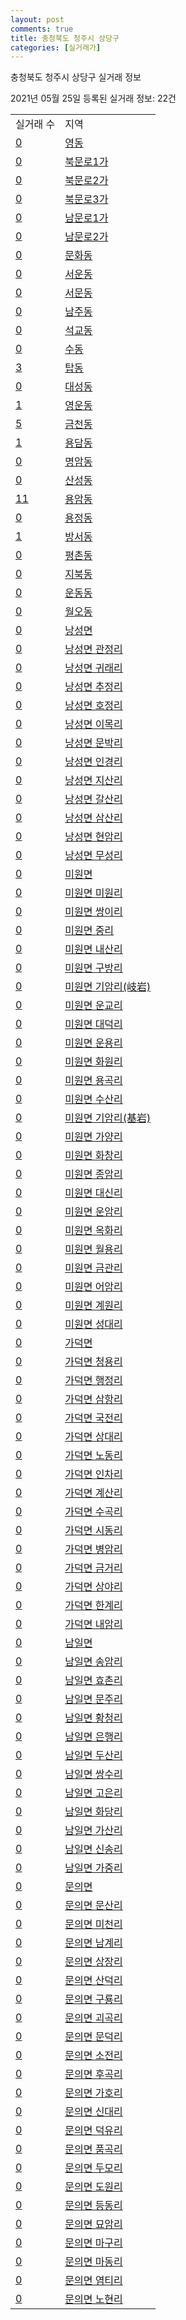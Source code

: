 ```yaml
---
layout: post
comments: true
title: 충청북도 청주시 상당구
categories: [실거래가]
---
```


충청북도 청주시 상당구 실거래 정보

2021년 05월 25일 등록된 실거래 정보: 22건


<table>
  <tr>
    <td>실거래 수</td>
    <td>지역</td>
  </tr>

  
  <tr>
    <td><a href="4311110100.html">0</a></td>
    <td><a href="4311110100.html">영동</a></td>
  </tr>
    

  <tr>
    <td><a href="4311110200.html">0</a></td>
    <td><a href="4311110200.html">북문로1가</a></td>
  </tr>
    

  <tr>
    <td><a href="4311110300.html">0</a></td>
    <td><a href="4311110300.html">북문로2가</a></td>
  </tr>
    

  <tr>
    <td><a href="4311110400.html">0</a></td>
    <td><a href="4311110400.html">북문로3가</a></td>
  </tr>
    

  <tr>
    <td><a href="4311110500.html">0</a></td>
    <td><a href="4311110500.html">남문로1가</a></td>
  </tr>
    

  <tr>
    <td><a href="4311110600.html">0</a></td>
    <td><a href="4311110600.html">남문로2가</a></td>
  </tr>
    

  <tr>
    <td><a href="4311110700.html">0</a></td>
    <td><a href="4311110700.html">문화동</a></td>
  </tr>
    

  <tr>
    <td><a href="4311110800.html">0</a></td>
    <td><a href="4311110800.html">서운동</a></td>
  </tr>
    

  <tr>
    <td><a href="4311110900.html">0</a></td>
    <td><a href="4311110900.html">서문동</a></td>
  </tr>
    

  <tr>
    <td><a href="4311111000.html">0</a></td>
    <td><a href="4311111000.html">남주동</a></td>
  </tr>
    

  <tr>
    <td><a href="4311111100.html">0</a></td>
    <td><a href="4311111100.html">석교동</a></td>
  </tr>
    

  <tr>
    <td><a href="4311111200.html">0</a></td>
    <td><a href="4311111200.html">수동</a></td>
  </tr>
    

  <tr>
    <td><a href="4311111700.html">3</a></td>
    <td><a href="4311111700.html">탑동</a></td>
  </tr>
    

  <tr>
    <td><a href="4311111800.html">0</a></td>
    <td><a href="4311111800.html">대성동</a></td>
  </tr>
    

  <tr>
    <td><a href="4311111900.html">1</a></td>
    <td><a href="4311111900.html">영운동</a></td>
  </tr>
    

  <tr>
    <td><a href="4311112000.html">5</a></td>
    <td><a href="4311112000.html">금천동</a></td>
  </tr>
    

  <tr>
    <td><a href="4311112100.html">1</a></td>
    <td><a href="4311112100.html">용담동</a></td>
  </tr>
    

  <tr>
    <td><a href="4311112200.html">0</a></td>
    <td><a href="4311112200.html">명암동</a></td>
  </tr>
    

  <tr>
    <td><a href="4311112300.html">0</a></td>
    <td><a href="4311112300.html">산성동</a></td>
  </tr>
    

  <tr>
    <td><a href="4311112400.html">11</a></td>
    <td><a href="4311112400.html">용암동</a></td>
  </tr>
    

  <tr>
    <td><a href="4311112500.html">0</a></td>
    <td><a href="4311112500.html">용정동</a></td>
  </tr>
    

  <tr>
    <td><a href="4311112600.html">1</a></td>
    <td><a href="4311112600.html">방서동</a></td>
  </tr>
    

  <tr>
    <td><a href="4311112700.html">0</a></td>
    <td><a href="4311112700.html">평촌동</a></td>
  </tr>
    

  <tr>
    <td><a href="4311112800.html">0</a></td>
    <td><a href="4311112800.html">지북동</a></td>
  </tr>
    

  <tr>
    <td><a href="4311112900.html">0</a></td>
    <td><a href="4311112900.html">운동동</a></td>
  </tr>
    

  <tr>
    <td><a href="4311113000.html">0</a></td>
    <td><a href="4311113000.html">월오동</a></td>
  </tr>
    

  <tr>
    <td><a href="4311131000.html">0</a></td>
    <td><a href="4311131000.html">낭성면</a></td>
  </tr>
    

  <tr>
    <td><a href="4311131021.html">0</a></td>
    <td><a href="4311131021.html">낭성면 관정리</a></td>
  </tr>
    

  <tr>
    <td><a href="4311131022.html">0</a></td>
    <td><a href="4311131022.html">낭성면 귀래리</a></td>
  </tr>
    

  <tr>
    <td><a href="4311131023.html">0</a></td>
    <td><a href="4311131023.html">낭성면 추정리</a></td>
  </tr>
    

  <tr>
    <td><a href="4311131024.html">0</a></td>
    <td><a href="4311131024.html">낭성면 호정리</a></td>
  </tr>
    

  <tr>
    <td><a href="4311131025.html">0</a></td>
    <td><a href="4311131025.html">낭성면 이목리</a></td>
  </tr>
    

  <tr>
    <td><a href="4311131026.html">0</a></td>
    <td><a href="4311131026.html">낭성면 문박리</a></td>
  </tr>
    

  <tr>
    <td><a href="4311131027.html">0</a></td>
    <td><a href="4311131027.html">낭성면 인경리</a></td>
  </tr>
    

  <tr>
    <td><a href="4311131028.html">0</a></td>
    <td><a href="4311131028.html">낭성면 지산리</a></td>
  </tr>
    

  <tr>
    <td><a href="4311131029.html">0</a></td>
    <td><a href="4311131029.html">낭성면 갈산리</a></td>
  </tr>
    

  <tr>
    <td><a href="4311131030.html">0</a></td>
    <td><a href="4311131030.html">낭성면 삼산리</a></td>
  </tr>
    

  <tr>
    <td><a href="4311131031.html">0</a></td>
    <td><a href="4311131031.html">낭성면 현암리</a></td>
  </tr>
    

  <tr>
    <td><a href="4311131032.html">0</a></td>
    <td><a href="4311131032.html">낭성면 무성리</a></td>
  </tr>
    

  <tr>
    <td><a href="4311132000.html">0</a></td>
    <td><a href="4311132000.html">미원면</a></td>
  </tr>
    

  <tr>
    <td><a href="4311132021.html">0</a></td>
    <td><a href="4311132021.html">미원면 미원리</a></td>
  </tr>
    

  <tr>
    <td><a href="4311132022.html">0</a></td>
    <td><a href="4311132022.html">미원면 쌍이리</a></td>
  </tr>
    

  <tr>
    <td><a href="4311132023.html">0</a></td>
    <td><a href="4311132023.html">미원면 중리</a></td>
  </tr>
    

  <tr>
    <td><a href="4311132024.html">0</a></td>
    <td><a href="4311132024.html">미원면 내산리</a></td>
  </tr>
    

  <tr>
    <td><a href="4311132025.html">0</a></td>
    <td><a href="4311132025.html">미원면 구방리</a></td>
  </tr>
    

  <tr>
    <td><a href="4311132026.html">0</a></td>
    <td><a href="4311132026.html">미원면 기암리(岐岩)</a></td>
  </tr>
    

  <tr>
    <td><a href="4311132027.html">0</a></td>
    <td><a href="4311132027.html">미원면 운교리</a></td>
  </tr>
    

  <tr>
    <td><a href="4311132028.html">0</a></td>
    <td><a href="4311132028.html">미원면 대덕리</a></td>
  </tr>
    

  <tr>
    <td><a href="4311132029.html">0</a></td>
    <td><a href="4311132029.html">미원면 운용리</a></td>
  </tr>
    

  <tr>
    <td><a href="4311132030.html">0</a></td>
    <td><a href="4311132030.html">미원면 화원리</a></td>
  </tr>
    

  <tr>
    <td><a href="4311132031.html">0</a></td>
    <td><a href="4311132031.html">미원면 용곡리</a></td>
  </tr>
    

  <tr>
    <td><a href="4311132032.html">0</a></td>
    <td><a href="4311132032.html">미원면 수산리</a></td>
  </tr>
    

  <tr>
    <td><a href="4311132033.html">0</a></td>
    <td><a href="4311132033.html">미원면 기암리(基岩)</a></td>
  </tr>
    

  <tr>
    <td><a href="4311132034.html">0</a></td>
    <td><a href="4311132034.html">미원면 가양리</a></td>
  </tr>
    

  <tr>
    <td><a href="4311132035.html">0</a></td>
    <td><a href="4311132035.html">미원면 화창리</a></td>
  </tr>
    

  <tr>
    <td><a href="4311132036.html">0</a></td>
    <td><a href="4311132036.html">미원면 종암리</a></td>
  </tr>
    

  <tr>
    <td><a href="4311132037.html">0</a></td>
    <td><a href="4311132037.html">미원면 대신리</a></td>
  </tr>
    

  <tr>
    <td><a href="4311132038.html">0</a></td>
    <td><a href="4311132038.html">미원면 운암리</a></td>
  </tr>
    

  <tr>
    <td><a href="4311132039.html">0</a></td>
    <td><a href="4311132039.html">미원면 옥화리</a></td>
  </tr>
    

  <tr>
    <td><a href="4311132040.html">0</a></td>
    <td><a href="4311132040.html">미원면 월용리</a></td>
  </tr>
    

  <tr>
    <td><a href="4311132041.html">0</a></td>
    <td><a href="4311132041.html">미원면 금관리</a></td>
  </tr>
    

  <tr>
    <td><a href="4311132042.html">0</a></td>
    <td><a href="4311132042.html">미원면 어암리</a></td>
  </tr>
    

  <tr>
    <td><a href="4311132043.html">0</a></td>
    <td><a href="4311132043.html">미원면 계원리</a></td>
  </tr>
    

  <tr>
    <td><a href="4311132044.html">0</a></td>
    <td><a href="4311132044.html">미원면 성대리</a></td>
  </tr>
    

  <tr>
    <td><a href="4311133000.html">0</a></td>
    <td><a href="4311133000.html">가덕면</a></td>
  </tr>
    

  <tr>
    <td><a href="4311133021.html">0</a></td>
    <td><a href="4311133021.html">가덕면 청용리</a></td>
  </tr>
    

  <tr>
    <td><a href="4311133022.html">0</a></td>
    <td><a href="4311133022.html">가덕면 행정리</a></td>
  </tr>
    

  <tr>
    <td><a href="4311133023.html">0</a></td>
    <td><a href="4311133023.html">가덕면 삼항리</a></td>
  </tr>
    

  <tr>
    <td><a href="4311133024.html">0</a></td>
    <td><a href="4311133024.html">가덕면 국전리</a></td>
  </tr>
    

  <tr>
    <td><a href="4311133025.html">0</a></td>
    <td><a href="4311133025.html">가덕면 상대리</a></td>
  </tr>
    

  <tr>
    <td><a href="4311133026.html">0</a></td>
    <td><a href="4311133026.html">가덕면 노동리</a></td>
  </tr>
    

  <tr>
    <td><a href="4311133027.html">0</a></td>
    <td><a href="4311133027.html">가덕면 인차리</a></td>
  </tr>
    

  <tr>
    <td><a href="4311133028.html">0</a></td>
    <td><a href="4311133028.html">가덕면 계산리</a></td>
  </tr>
    

  <tr>
    <td><a href="4311133029.html">0</a></td>
    <td><a href="4311133029.html">가덕면 수곡리</a></td>
  </tr>
    

  <tr>
    <td><a href="4311133030.html">0</a></td>
    <td><a href="4311133030.html">가덕면 시동리</a></td>
  </tr>
    

  <tr>
    <td><a href="4311133031.html">0</a></td>
    <td><a href="4311133031.html">가덕면 병암리</a></td>
  </tr>
    

  <tr>
    <td><a href="4311133032.html">0</a></td>
    <td><a href="4311133032.html">가덕면 금거리</a></td>
  </tr>
    

  <tr>
    <td><a href="4311133033.html">0</a></td>
    <td><a href="4311133033.html">가덕면 상야리</a></td>
  </tr>
    

  <tr>
    <td><a href="4311133034.html">0</a></td>
    <td><a href="4311133034.html">가덕면 한계리</a></td>
  </tr>
    

  <tr>
    <td><a href="4311133035.html">0</a></td>
    <td><a href="4311133035.html">가덕면 내암리</a></td>
  </tr>
    

  <tr>
    <td><a href="4311134000.html">0</a></td>
    <td><a href="4311134000.html">남일면</a></td>
  </tr>
    

  <tr>
    <td><a href="4311134021.html">0</a></td>
    <td><a href="4311134021.html">남일면 송암리</a></td>
  </tr>
    

  <tr>
    <td><a href="4311134022.html">0</a></td>
    <td><a href="4311134022.html">남일면 효촌리</a></td>
  </tr>
    

  <tr>
    <td><a href="4311134023.html">0</a></td>
    <td><a href="4311134023.html">남일면 문주리</a></td>
  </tr>
    

  <tr>
    <td><a href="4311134024.html">0</a></td>
    <td><a href="4311134024.html">남일면 황청리</a></td>
  </tr>
    

  <tr>
    <td><a href="4311134025.html">0</a></td>
    <td><a href="4311134025.html">남일면 은행리</a></td>
  </tr>
    

  <tr>
    <td><a href="4311134026.html">0</a></td>
    <td><a href="4311134026.html">남일면 두산리</a></td>
  </tr>
    

  <tr>
    <td><a href="4311134027.html">0</a></td>
    <td><a href="4311134027.html">남일면 쌍수리</a></td>
  </tr>
    

  <tr>
    <td><a href="4311134028.html">0</a></td>
    <td><a href="4311134028.html">남일면 고은리</a></td>
  </tr>
    

  <tr>
    <td><a href="4311134029.html">0</a></td>
    <td><a href="4311134029.html">남일면 화당리</a></td>
  </tr>
    

  <tr>
    <td><a href="4311134030.html">0</a></td>
    <td><a href="4311134030.html">남일면 가산리</a></td>
  </tr>
    

  <tr>
    <td><a href="4311134031.html">0</a></td>
    <td><a href="4311134031.html">남일면 신송리</a></td>
  </tr>
    

  <tr>
    <td><a href="4311134032.html">0</a></td>
    <td><a href="4311134032.html">남일면 가중리</a></td>
  </tr>
    

  <tr>
    <td><a href="4311135000.html">0</a></td>
    <td><a href="4311135000.html">문의면</a></td>
  </tr>
    

  <tr>
    <td><a href="4311135021.html">0</a></td>
    <td><a href="4311135021.html">문의면 문산리</a></td>
  </tr>
    

  <tr>
    <td><a href="4311135022.html">0</a></td>
    <td><a href="4311135022.html">문의면 미천리</a></td>
  </tr>
    

  <tr>
    <td><a href="4311135023.html">0</a></td>
    <td><a href="4311135023.html">문의면 남계리</a></td>
  </tr>
    

  <tr>
    <td><a href="4311135024.html">0</a></td>
    <td><a href="4311135024.html">문의면 상장리</a></td>
  </tr>
    

  <tr>
    <td><a href="4311135025.html">0</a></td>
    <td><a href="4311135025.html">문의면 산덕리</a></td>
  </tr>
    

  <tr>
    <td><a href="4311135026.html">0</a></td>
    <td><a href="4311135026.html">문의면 구룡리</a></td>
  </tr>
    

  <tr>
    <td><a href="4311135027.html">0</a></td>
    <td><a href="4311135027.html">문의면 괴곡리</a></td>
  </tr>
    

  <tr>
    <td><a href="4311135028.html">0</a></td>
    <td><a href="4311135028.html">문의면 문덕리</a></td>
  </tr>
    

  <tr>
    <td><a href="4311135029.html">0</a></td>
    <td><a href="4311135029.html">문의면 소전리</a></td>
  </tr>
    

  <tr>
    <td><a href="4311135030.html">0</a></td>
    <td><a href="4311135030.html">문의면 후곡리</a></td>
  </tr>
    

  <tr>
    <td><a href="4311135031.html">0</a></td>
    <td><a href="4311135031.html">문의면 가호리</a></td>
  </tr>
    

  <tr>
    <td><a href="4311135032.html">0</a></td>
    <td><a href="4311135032.html">문의면 신대리</a></td>
  </tr>
    

  <tr>
    <td><a href="4311135033.html">0</a></td>
    <td><a href="4311135033.html">문의면 덕유리</a></td>
  </tr>
    

  <tr>
    <td><a href="4311135034.html">0</a></td>
    <td><a href="4311135034.html">문의면 품곡리</a></td>
  </tr>
    

  <tr>
    <td><a href="4311135035.html">0</a></td>
    <td><a href="4311135035.html">문의면 두모리</a></td>
  </tr>
    

  <tr>
    <td><a href="4311135036.html">0</a></td>
    <td><a href="4311135036.html">문의면 도원리</a></td>
  </tr>
    

  <tr>
    <td><a href="4311135037.html">0</a></td>
    <td><a href="4311135037.html">문의면 등동리</a></td>
  </tr>
    

  <tr>
    <td><a href="4311135038.html">0</a></td>
    <td><a href="4311135038.html">문의면 묘암리</a></td>
  </tr>
    

  <tr>
    <td><a href="4311135039.html">0</a></td>
    <td><a href="4311135039.html">문의면 마구리</a></td>
  </tr>
    

  <tr>
    <td><a href="4311135040.html">0</a></td>
    <td><a href="4311135040.html">문의면 마동리</a></td>
  </tr>
    

  <tr>
    <td><a href="4311135041.html">0</a></td>
    <td><a href="4311135041.html">문의면 염티리</a></td>
  </tr>
    

  <tr>
    <td><a href="4311135042.html">0</a></td>
    <td><a href="4311135042.html">문의면 노현리</a></td>
  </tr>
    


</table>
    